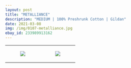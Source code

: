 ```yaml
---
layout: post
title: "METALLIANCE"
description: "MEDIUM | 100% Preshrunk Cotton | Gildan"
date: 2021-03-08
img: /img/0107-metalliance.jpg
ebay_id: 233989913162
---
```




<table style="width:100%;"><tr><td style="vertical-align:top;">
      <figure class="tmblr-full" data-orig-height="2048" data-orig-width="1365" data-orig-src="https://concertshirts.netlify.app/shirts/0107/0107-01.jpg"><img src="https://64.media.tumblr.com/0d3ae02561ef239bb843a71ac3c032ef/f24f41b41fbdabbe-fe/s540x810/07e91833e2cf46f74f53ef92e00f73c9bee70b53.jpg" data-orig-height="2048" data-orig-width="1365" data-orig-src="https://concertshirts.netlify.app/shirts/0107/0107-01.jpg"/></figure></td>
    <td style="vertical-align:top;">
      <figure class="tmblr-full" data-orig-height="2048" data-orig-width="1365" data-orig-src="https://concertshirts.netlify.app/shirts/0107/0107-02.jpg"><img src="https://64.media.tumblr.com/4a940cc024d5715cf72ea152bccf0b95/f24f41b41fbdabbe-71/s540x810/ce00a22b10ae5fde8b55c0b653a055e3c30f7f30.jpg" data-orig-height="2048" data-orig-width="1365" data-orig-src="https://concertshirts.netlify.app/shirts/0107/0107-02.jpg"/></figure></td>
  </tr></table>
